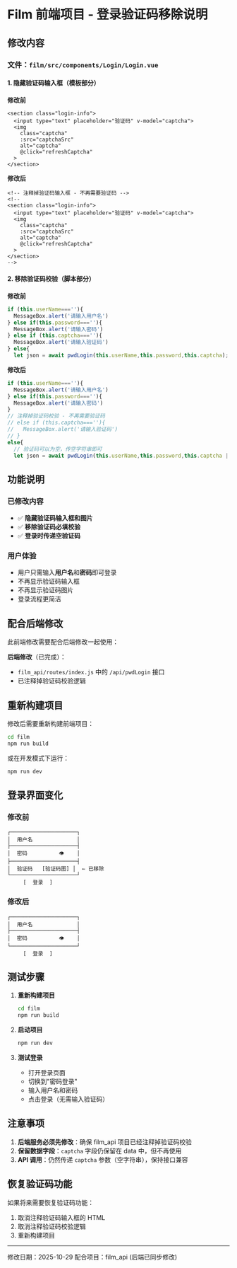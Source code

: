 # Film 前端项目 - 登录验证码移除说明

## 修改内容

### 文件：`film/src/components/Login/Login.vue`

#### 1. 隐藏验证码输入框（模板部分）

**修改前**

```vue
<section class="login-info">
  <input type="text" placeholder="验证码" v-model="captcha">
  <img
    class="captcha"
    :src="captchaSrc"
    alt="captcha"
    @click="refreshCaptcha"
  >
</section>
```

**修改后**

```vue
<!-- 注释掉验证码输入框 - 不再需要验证码 -->
<!--
<section class="login-info">
  <input type="text" placeholder="验证码" v-model="captcha">
  <img
    class="captcha"
    :src="captchaSrc"
    alt="captcha"
    @click="refreshCaptcha"
  >
</section>
-->
```

#### 2. 移除验证码校验（脚本部分）

**修改前**

```javascript
if (this.userName===''){
  MessageBox.alert('请输入用户名')
} else if(this.password===''){
  MessageBox.alert('请输入密码')
} else if (this.captcha===''){
  MessageBox.alert('请输入验证码')
} else{
  let json = await pwdLogin(this.userName,this.password,this.captcha);
```

**修改后**

```javascript
if (this.userName===''){
  MessageBox.alert('请输入用户名')
} else if(this.password===''){
  MessageBox.alert('请输入密码')
}
// 注释掉验证码校验 - 不再需要验证码
// else if (this.captcha===''){
//   MessageBox.alert('请输入验证码')
// }
else{
  // 验证码可以为空，传空字符串即可
  let json = await pwdLogin(this.userName,this.password,this.captcha || '');
```

## 功能说明

### 已修改内容

- ✅ **隐藏验证码输入框和图片**
- ✅ **移除验证码必填校验**
- ✅ **登录时传递空验证码**

### 用户体验

- 用户只需输入**用户名**和**密码**即可登录
- 不再显示验证码输入框
- 不再显示验证码图片
- 登录流程更简洁

## 配合后端修改

此前端修改需要配合后端修改一起使用：

**后端修改**（已完成）：

- `film_api/routes/index.js` 中的 `/api/pwdLogin` 接口
- 已注释掉验证码校验逻辑

## 重新构建项目

修改后需要重新构建前端项目：

```bash
cd film
npm run build
```

或在开发模式下运行：

```bash
npm run dev
```

## 登录界面变化

### 修改前

```
┌─────────────────────┐
│  用户名              │
├─────────────────────┤
│  密码          👁    │
├─────────────────────┤
│  验证码   [验证码图] │  ← 已移除
└─────────────────────┘
     [  登录  ]
```

### 修改后

```
┌─────────────────────┐
│  用户名              │
├─────────────────────┤
│  密码          👁    │
└─────────────────────┘
     [  登录  ]
```

## 测试步骤

1. **重新构建项目**

   ```bash
   cd film
   npm run build
   ```

2. **启动项目**

   ```bash
   npm run dev
   ```

3. **测试登录**
   - 打开登录页面
   - 切换到"密码登录"
   - 输入用户名和密码
   - 点击登录（无需输入验证码）

## 注意事项

1. **后端服务必须先修改**：确保 film_api 项目已经注释掉验证码校验
2. **保留数据字段**：`captcha` 字段仍保留在 data 中，但不再使用
3. **API 调用**：仍然传递 `captcha` 参数（空字符串），保持接口兼容

## 恢复验证码功能

如果将来需要恢复验证码功能：

1. 取消注释验证码输入框的 HTML
2. 取消注释验证码校验逻辑
3. 重新构建项目

---

修改日期：2025-10-29
配合项目：film_api (后端已同步修改)
